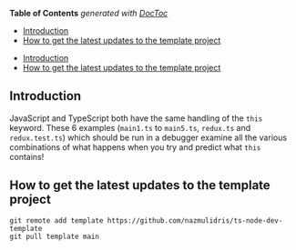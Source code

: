 <!-- START doctoc generated TOC please keep comment here to allow auto update -->
<!-- DON'T EDIT THIS SECTION, INSTEAD RE-RUN doctoc TO UPDATE -->
**Table of Contents**  *generated with [DocToc](https://github.com/thlorenz/doctoc)*

- [Introduction](#introduction)
- [How to get the latest updates to the template project](#how-to-get-the-latest-updates-to-the-template-project)

<!-- END doctoc generated TOC please keep comment here to allow auto update -->

<!-- DON'T EDIT THIS SECTION, INSTEAD RE-RUN doctoc TO UPDATE -->

- [Introduction](#introduction)
- [How to get the latest updates to the template project](#how-to-get-the-latest-updates-to-the-template-project)

<!-- END doctoc generated TOC please keep comment here to allow auto update -->

## Introduction

JavaScript and TypeScript both have the same handling of the `this` keyword. These 6 examples
(`main1.ts` to `main5.ts`, `redux.ts` and `redux.test.ts`) which should be run in a debugger examine
all the various combinations of what happens when you try and predict what `this` contains!

## How to get the latest updates to the template project

```shell
git remote add template https://github.com/nazmulidris/ts-node-dev-template
git pull template main
```
